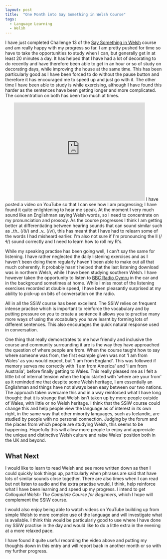```yaml
---
layout: post
title:  "One Month into Say Something in Welsh Course"
tags:
  - Language Learning
  - Welsh
---
```


I have just completed Challenge 13 of the [Say Something in Welsh](https://www.saysomethingin.com/welsh/) course and am really happy with my progress so far.  I am pretty pushed for time so have to take the opportunities to study when I can, but generally get in at least 20 minutes a day.  It has helped that I have had a lot of decorating to do recently and have therefore been able to get in an hour or so of study on decorating days, while improving the house at the same time.  This has been particularly good as I have been forced to do without the pause button and therefore it has encouraged me to speed up and just go with it.  The other time I have been able to study is while exercising, although I have found this harder as the sentences have been getting longer and more complicated.  The concentration on both has been too much at times.

<iframe class="pull-right" style="margin-left: 2em;" width="420" height="315" src="https://www.youtube.com/embed/kIFwmkxch3U" frameborder="0" allowfullscreen></iframe> I have posted a video on YouTube so that I can see how I am progressing; I have found it quite enlightening to hear me speak.  At the moment I very much sound like an Englishman saying Welsh words, so I need to concentrate on my pronunciation and prosody.  As the course progresses I think I am getting better at differentiating between hearing sounds that can sound similar such as _th_ (/ð/) and _v_ (/v/), this has meant that I have had to relearn some of the words I had misheard earlier.  I'm also not sure if I'm pronouncing the ll (/ɬ/) sound correctly and I need to learn how to roll my R's.

While my speaking practise has been going well, I can't say the same for listening.  I have rather neglected the daily listening exercises and as I haven't been doing them regularly haven't been able to make out all that much coherently.  It probably hasn't helped that the last listening download was in northern Welsh, while I have been studying southern Welsh.  I have however taken the opportunity to listen to [BBC Radio Cymru](http://www.bbc.co.uk/radiocymru) in the car and in the background sometimes at home.  While I miss most of the listening exercises recorded at double speed, I have been pleasantly surprised at my ability to pick-up on bits of conversation on the radio.

All in all the SSiW course has been excellent.  The SSiW relies on frequent intense practise which is important to reinforce the vocabulary and by putting pressure on you to create a sentence it allows you to practise many more ways of using the vocabulary you have learnt by forming lots of different sentences.  This also encourages the quick natural response used in conversation.

One thing that really demonstrates to me how friendly and inclusive the course and community surrounding it are is the way they have approached the question of where people are from.  When the course taught how to say where someone was from, the first example given was not 'I am from Wales' as you would expect, but 'I am from England'.  This was followed if memory serves me correctly with 'I am from America' and 'I am from Australia', before finally getting to Wales.  This really pleased me as I felt a little bit of internal tension when the topic started with 'where are your from' as it reminded me that despite some Welsh heritage, I am essentially an Englishman and things have not always been easy between our two nations.  The approach taken overcame this and in a way reinforced what I have long thought: that it is strange that Welsh isn't taken up by more people outside of Wales, with little or no Welsh heritage.  I think that the SSiW course could change this and help people view the language as of interest in its own right, in the same way that other minority languages, such as Icelandic, are studied by people with no personal connection.  Judging by the forum and the places from which people are studying Welsh, this seems to be happening.  Hopefully this will allow more people to enjoy and appreciate the unique and distinctive Welsh culture and raise Wales' position both in the UK and beyond.



## What Next
I would like to learn to read Welsh and see more written down as then I could quickly look things up, particularly when phrases are said that have lots of similar sounds close together.  There are also times when I can read but not listen to audio and the extra practise would, I think, help reinforce what I have been learning and speed up my progress.  I intend to get _Colloquial Welsh: The Complete Course for Beginners_, which I hope will complement the SSiW course.

I would also enjoy being able to watch videos on YouTube building up from simple Welsh to more complex use of the language and will investigate what is available.  I think this would be particularly good to use where I have done my SSiW practise in the day and would like to do a little extra in the evening at a more relaxed pace.

I have found it quite useful recording the video above and putting my thoughts down in this entry and will report back in another month or so with my further progress.
